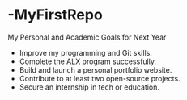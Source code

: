# -MyFirstRepo
My Personal and Academic Goals for Next Year

- Improve my programming and Git skills.
- Complete the ALX program successfully.
- Build and launch a personal portfolio website.
- Contribute to at least two open-source projects.
- Secure an internship in tech or education.
